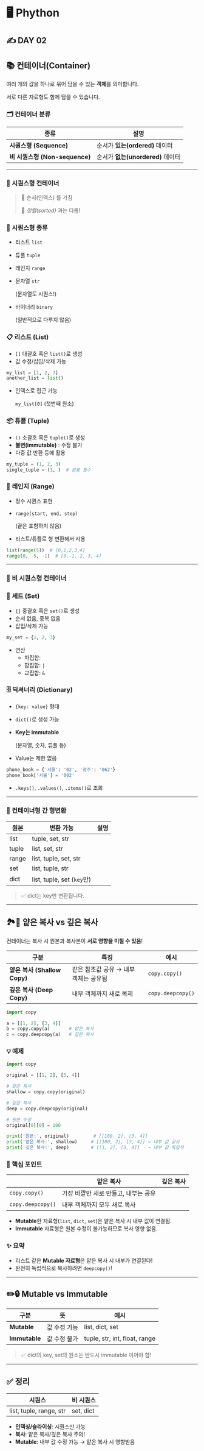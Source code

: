 # 🖥️ Phython

## ✍️ DAY 02

## 📚 컨테이너(Container)

여러 개의 값을 하나로 묶어 담을 수 있는 **객체**를 의미합니다.

서로 다른 자료형도 함께 담을 수 있습니다.

### 🗂️ 컨테이너 분류

| 종류 | 설명 |
| --- | --- |
| **시퀀스형 (Sequence)** | 순서가 **있는(ordered)** 데이터 |
| **비 시퀀스형 (Non-sequence)** | 순서가 **없는(unordered)** 데이터 |

---

### 🧵 시퀀스형 컨테이너

> 📏 순서(인덱스) 를 가짐
> 
> 
> 🔢 *정렬(sorted)* 과는 다름!
> 

### 📏 시퀀스형 종류

- 리스트 `list`
- 튜플 `tuple`
- 레인지 `range`
- 문자열 `str`
    
    (문자열도 시퀀스!)
    
- 바이너리 `binary`
    
    (일반적으로 다루지 않음)
    

### 📋 **리스트 (List)**

- `[]` 대괄호 혹은 `list()`로 생성
- 값 수정/삽입/삭제 가능

```python
my_list = [1, 2, 3]
another_list = list()
```

- 인덱스로 접근 가능
    
    `my_list[0]` (첫번째 원소)
    

### 📦 **튜플 (Tuple)**

- `()` 소괄호 혹은 `tuple()`로 생성
- **불변(immutable)** : 수정 불가
- 다중 값 반환 등에 활용

```python
my_tuple = (1, 2, 3)
single_tuple = (1, )  # 쉼표 필수
```

### 🔢 **레인지 (Range)**

- 정수 시퀀스 표현
- `range(start, end, step)`
    
    (끝은 포함하지 않음)
    
- 리스트/튜플로 형 변환해서 사용

```python
list(range(5))  # [0,1,2,3,4]
range(0, -5, -1)  # [0,-1,-2,-3,-4]
```

---

### 🧩 비 시퀀스형 컨테이너

### 🧺 **세트 (Set)**

- `{}` 중괄호 혹은 `set()`로 생성
- 순서 없음, 중복 없음
- 삽입/삭제 가능

```python
my_set = {1, 2, 3}
```

- 연산
    - 차집합:
    - 합집합: `|`
    - 교집합: `&`

### 🗄️ **딕셔너리 (Dictionary)**

- `{key: value}` 형태
- `dict()`로 생성 가능
- **Key는 immutable**
    
    (문자열, 숫자, 튜플 등)
    
- Value는 제한 없음

```python
phone_book = {'서울': '02', '광주': '062'}
phone_book['서울'] = '002'
```

- `.keys()`, `.values()`, `.items()`로 조회

---

### 🔄 컨테이너형 간 형변환

| 원본 | 변환 가능 | 설명 |
| --- | --- | --- |
| list | tuple, set, str |  |
| tuple | list, set, str |  |
| range | list, tuple, set, str |  |
| set | list, tuple, str |  |
| dict | list, tuple, set (`key`만) |  |

> ✅ dict는 key만 변환됩니다.
> 

---

## 🏞️🌊 얕은 복사 vs 깊은 복사

컨테이너는 복사 시 원본과 복사본이 **서로 영향을 미칠 수 있음**!

| 구분 | 특징 | 예시 |
| --- | --- | --- |
| **얕은 복사 (Shallow Copy)** | 같은 참조값 공유 → 내부 객체는 공유됨 | `copy.copy()` |
| **깊은 복사 (Deep Copy)** | 내부 객체까지 새로 복제 | `copy.deepcopy()` |

```python
import copy

a = [[1, 2], [3, 4]]
b = copy.copy(a)       # 얕은 복사
c = copy.deepcopy(a)   # 깊은 복사
```

### 💡 예제

```python
import copy

original = [[1, 2], [3, 4]]

# 얕은 복사
shallow = copy.copy(original)

# 깊은 복사
deep = copy.deepcopy(original)

# 원본 수정
original[0][0] = 100

print('원본:', original)         # [[100, 2], [3, 4]]
print('얕은 복사:', shallow)     # [[100, 2], [3, 4]] → 내부 값 공유
print('깊은 복사:', deep)        # [[1, 2], [3, 4]]   → 내부 값 독립적
```

### 🎯 핵심 포인트

|  | 얕은 복사 | 깊은 복사 |
| --- | --- | --- |
| `copy.copy()` | 가장 바깥만 새로 만들고, 내부는 공유 |  |
| `copy.deepcopy()` | 내부 객체까지 모두 새로 복사 |  |
- **Mutable**한 자료형(`list`, `dict`, `set`)은 얕은 복사 시 내부 값이 연결됨.
- **Immutable** 자료형은 원본 수정이 불가능하므로 복사 영향 없음.

### ✨ 요약

- 리스트 같은 **Mutable 자료형**은 얕은 복사 시 내부가 연결된다!
- 완전히 독립적으로 복사하려면 `deepcopy()`!

---

## ✏️🔒 Mutable vs Immutable

| 구분 | 뜻 | 예시 |
| --- | --- | --- |
| **Mutable** | 값 수정 가능 | list, dict, set |
| **Immutable** | 값 수정 불가 | tuple, str, int, float, range |

> ✅ dict의 key, set의 원소는 반드시 immutable 이어야 함!
> 

---

## ✅ 정리

| 시퀀스 | 비 시퀀스 |
| --- | --- |
| list, tuple, range, str | set, dict |
- **인덱싱/슬라이싱**: 시퀀스만 가능
- **복사**: 얕은 복사/깊은 복사 주의!
- **Mutable**: 내부 값 수정 가능 → 얕은 복사 시 영향받음
